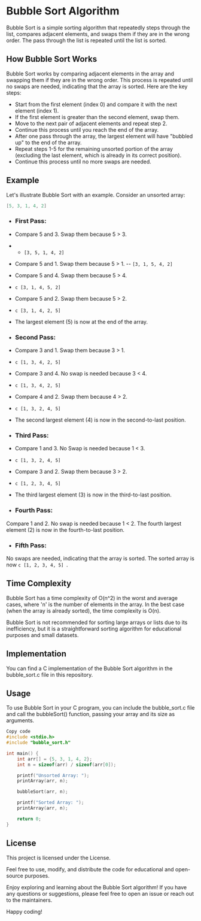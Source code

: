 # Bubble Sort Algorithm

Bubble Sort is a simple sorting algorithm that repeatedly steps through the list, compares adjacent elements, and swaps them if they are in the wrong order. The pass through the list is repeated until the list is sorted.

## How Bubble Sort Works

Bubble Sort works by comparing adjacent elements in the array and swapping them if they are in the wrong order. This process is repeated until no swaps are needed, indicating that the array is sorted. Here are the key steps:

- Start from the first element (index 0) and compare it with the next element (index 1).
- If the first element is greater than the second element, swap them.
- Move to the next pair of adjacent elements and repeat step 2.
- Continue this process until you reach the end of the array.
- After one pass through the array, the largest element will have "bubbled up" to the end of the array.
- Repeat steps 1-5 for the remaining unsorted portion of the array (excluding the last element, which is already in its correct position).
- Continue this process until no more swaps are needed.

## Example

Let's illustrate Bubble Sort with an example. Consider an unsorted array:

```c
[5, 3, 1, 4, 2]
```
- ### First Pass:

- Compare 5 and 3. Swap them because 5 > 3.
- - ``` [3, 5, 1, 4, 2] ```
- Compare 5 and 1. Swap them because 5 > 1.
-- ``` [3, 1, 5, 4, 2] ```
- Compare 5 and 4. Swap them because 5 > 4.
- ```c [3, 1, 4, 5, 2] ```
- Compare 5 and 2. Swap them because 5 > 2.
- ```c [3, 1, 4, 2, 5] ```
- The largest element (5) is now at the end of the array.

- ### Second Pass:

- Compare 3 and 1. Swap them because 3 > 1.
- ```c [1, 3, 4, 2, 5] ```
- Compare 3 and 4. No swap is needed because 3 < 4.
- ```c [1, 3, 4, 2, 5] ```
- Compare 4 and 2. Swap them because 4 > 2.
- ```c [1, 3, 2, 4, 5] ```
- The second largest element (4) is now in the second-to-last position.

- ### Third Pass:

- Compare 1 and 3. No Swap is needed because 1 < 3.
- ```c [1, 3, 2, 4, 5] ```
- Compare 3 and 2. Swap them because 3 > 2.
- ```c [1, 2, 3, 4, 5] ```
- The third largest element (3) is now in the third-to-last position.

- ### Fourth Pass:

Compare 1 and 2. No swap is needed because 1 < 2.
The fourth largest element (2) is now in the fourth-to-last position.

- ### Fifth Pass:

No swaps are needed, indicating that the array is sorted.
The sorted array is now ```c [1, 2, 3, 4, 5] ```.

## Time Complexity
Bubble Sort has a time complexity of O(n^2) in the worst and average cases, where 'n' is the number of elements in the array. In the best case (when the array is already sorted), the time complexity is O(n).

Bubble Sort is not recommended for sorting large arrays or lists due to its inefficiency, but it is a straightforward sorting algorithm for educational purposes and small datasets.

## Implementation
You can find a C implementation of the Bubble Sort algorithm in the bubble_sort.c file in this repository.

## Usage
To use Bubble Sort in your C program, you can include the bubble_sort.c file and call the bubbleSort() function, passing your array and its size as arguments.

```c
Copy code
#include <stdio.h>
#include "bubble_sort.h"

int main() {
    int arr[] = {5, 3, 1, 4, 2};
    int n = sizeof(arr) / sizeof(arr[0]);

    printf("Unsorted Array: ");
    printArray(arr, n);

    bubbleSort(arr, n);

    printf("Sorted Array: ");
    printArray(arr, n);

    return 0;
}
```
## License
This project is licensed under the License.

Feel free to use, modify, and distribute the code for educational and open-source purposes.

Enjoy exploring and learning about the Bubble Sort algorithm! If you have any questions or suggestions, please feel free to open an issue or reach out to the maintainers.

Happy coding!






